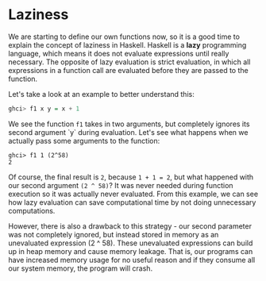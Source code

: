 # Laziness

We are starting to define our own functions now, so it is a good time to explain the concept of laziness in Haskell. Haskell is a **lazy** programming language, which means it does not evaluate expressions until really necessary. The opposite of lazy evaluation is strict evaluation, in which all expressions in a function call are evaluated before they are passed to the function.

Let's take a look at an example to better understand this:

```haskell
ghci> f1 x y = x + 1
```

We see the function `f1` takes in two arguments, but completely ignores its second argument \`y\` during evaluation. Let's see what happens when we actually pass some arguments to the function:

```
ghci> f1 1 (2^58)
2
```

Of course, the final result is `2`, because `1 + 1 = 2`, but what happened with our second argument `(2 ^ 58)`? It was never needed during function execution so it was actually never evaluated. From this example, we can see how lazy evaluation can save computational time by not doing unnecessary computations.

However, there is also a drawback to this strategy - our second parameter was not completely ignored, but instead stored in memory as an unevaluated expression (2 ^ 58). These unevaluated expressions can build up in heap memory and cause memory leakage. That is, our programs can have increased memory usage for no useful reason and if they consume all our system memory, the program will crash.
